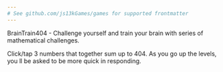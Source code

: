 ```yaml
---
# See github.com/js13kGames/games for supported frontmatter
---
```

BrainTrain404 - Challenge yourself and train your brain with series of mathematical challenges.

Click/tap 3 numbers that together sum up to 404.
As you go up the levels, you ll be asked to be more quick in responding.